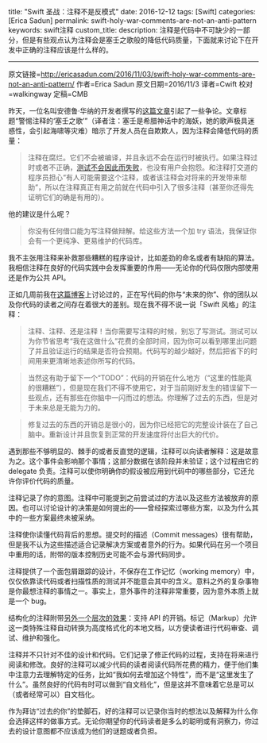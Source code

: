 title: "Swift 圣战：注释不是反模式"
date: 2016-12-12
tags: [Swift]
categories: [Erica Sadun]
permalink: swift-holy-war-comments-are-not-an-anti-pattern
keywords: swift注释
custom_title: 
description: 注释是代码中不可缺少的一部分，但是有些观点认为注释会是塞壬之歌般的降低代码质量，下面就来讨论下在开发中正确的注释应该是什么样的。

---
原文链接=http://ericasadun.com/2016/11/03/swift-holy-war-comments-are-not-an-anti-pattern/
作者=Erica Sadun
原文日期=2016/11/3
译者=Cwift
校对=walkingway
定稿=CMB

<!--此处开始正文-->

昨天，一位名叫安德鲁·华纳的开发者撰写的[这篇文章](http://www.strongopinionsweaklytyped.com/blog/2014/08/27/beware-the-siren-song-of-comments/)引起了一些争论。文章标题“警惕注释的‘塞壬之歌’”（译者注：塞壬是希腊神话中的海妖，她的歌声极具迷惑性，会引起海啸等灾难）暗示了开发人员在自欺欺人，因为注释会降低代码的质量：

> 注释在腐烂。它们不会被编译，并且永远不会在运行时被执行。如果注释过时或者不正确，[测试不会因此而失败](http://genius.com/Andrew-warner-beware-the-siren-song-of-comments-annotated?referent_id=4069108#note-4069108)，也没有用户会抱怨。和注释打交道的程序员担心“有人可能需要这个注释，或者该注释会对将来的开发带来帮助”，所以在注释真正有用之前就在代码中引入了很多注释（甚至你还得先证明它们的确是有用的）。

他的建议是什么呢？

<!--more-->

> 你没有任何借口能为写注释做辩解。给这些方法一个加 try 语法，我保证你会有一个更纯净、更易维护的代码库。

我不主张用注释来补救那些糟糕的程序设计，比如差劲的命名或者有缺陷的算法。我相信注释在良好的代码实践中会发挥重要的作用——无论你的代码仅限内部使用还是作为公共 API。

正如几周前我在[这篇博客](http://ericasadun.com/2016/09/12/reconciling-past-you-with-future-you/)上讨论过的，正在写代码的你与“未来的你”、你的团队以及你代码的读者之间存在着很大的差别。现在我不得不说一说「Swift 风格」的注释：

> 注释、注释、还是注释！当你需要写注释的时候，别忘了写测试。测试可以为你节省思考“我在这做什么”花费的全部时间，因为你可以看到哪里出问题了并且验证运行的结果是否符合预期。代码写的越少越好，然后把省下的时间用来更清晰地表述你所写的代码。

> 当然这有助于留下一个“TODO”：代码的开销在什么地方（“这里的性能真的很糟糕”），但是现在我们不得不使用它，对于当前刚好发生的错误留下一些观点，还有那些在你脑中一闪而过的想法。你理解了过去的东西，但是对于未来总是无能为力的。

> 修复过去的东西的开销总是很小的，因为你已经把它的完整设计装在了自己脑中。重新设计并且恢复到正常的开发速度将付出巨大的代价。

遇到那些不够明显的、棘手的或者反直觉的逻辑，注释可以向读者解释：这是故意为之。这个事件会影响那个事情；这部分数据在该阶段并未验证；这个过程由它的 delegate 负责。注释可以使你明确你的假设被应用到代码中的哪些部分，它还允许你评价代码的质量。

注释记录了你的意图。注释中可能提到之前尝试过的方法以及这些方法被放弃的原因。也可以讨论设计的决策是如何提出的——曾经探索过哪些方案，以及为什么其中的一些方案最终未被采纳。

注释使你读懂代码背后的思想。提交时的描述（Commit messages）很有帮助，但是我不认为这些描述适合记录解决方案或者意外的行为。如果代码在另一个项目中重用的话，附带的版本控制历史可能不会与源代码同步。

注释提供了一个面包屑跟踪的设计，不保存在工作记忆（working memory）中，仅仅依靠读代码或者扫描性质的测试并不能意会其中的含义。意料之外的复杂事物是你最想注释的事情之一。事实上，意外事件的注释非常重要，因为意外本质上就是一个 bug。

结构化的注释附带[另外一个层次的效果](https://itunes.apple.com/us/book/swift-documentation-markup/id1049010423?mt=11)：支持 API 的开销。标记（Markup）允许这一类特殊注释自动转换为高度格式化的本地文档，以方便读者进行代码审查、调试、维护和强化。

注释并不只针对不佳的设计和代码。它们记录了修正代码的过程，支持在将来进行阅读和修改。良好的注释可以减少代码的读者阅读代码所花费的精力，便于他们集中注意力去理解特定的任务，比如“我如何去增加这个特性”，而不是“这里发生了什么”。虽然良好的代码有时可以做到“自文档化”，但是这并不意味着它总是可以（或者经常可以）自文档化。

作为拜访“过去的你”的垫脚石，好的注释可以记录你当时的想法以及解释为什么你会选择这样的做事方式。无论你期望你的代码读者是多么的聪明或有洞察力，你过去的设计意图都不应该成为他们的谜题或者负担。